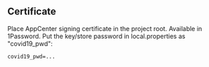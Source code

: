 ## Certificate

Place AppCenter signing certificate in the project root. Available in 1Password. Put the key/store password in local.properties as "covid19_pwd":

```
covid19_pwd=...
```